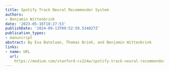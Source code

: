 ```yaml
---
title: Spotify Track Neural Recommender System
authors:
- Benjamin Wittenbrink
date: '2023-05-16T18:27:53'
publishDate: '2024-09-13T09:52:59.534027Z'
publication_types:
- manuscript
abstract: By Eva Batelaan, Thomas Brink, and Benjamin Wittenbrink
links:
- name: URL
  url: 
    https://medium.com/stanford-cs224w/spotify-track-neural-recommender-system-51d266e31e16
---
```

